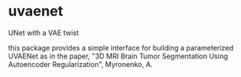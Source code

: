 # uvaenet

UNet with a VAE twist

this package provides a simple interface for building a parameterized UVAENet 
as in the paper, "3D MRI Brain Tumor Segmentation Using Autoencoder 
Regularization", Myronenko, A.

